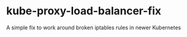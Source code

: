 # kube-proxy-load-balancer-fix
A simple fix to work around broken iptables rules in newer Kubernetes
